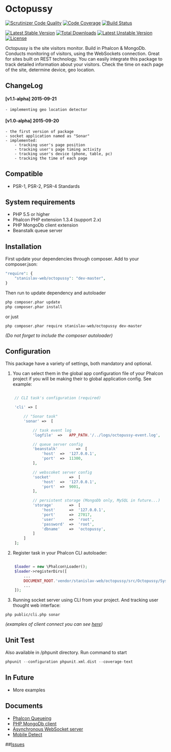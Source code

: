 # Octopussy

[![Scrutinizer Code Quality](https://scrutinizer-ci.com/g/stanislav-web/Octopussy/badges/quality-score.png?b=master)](https://scrutinizer-ci.com/g/stanislav-web/Octopussy/?branch=master) [![Code Coverage](https://scrutinizer-ci.com/g/stanislav-web/Octopussy/badges/coverage.png?b=master)](https://scrutinizer-ci.com/g/stanislav-web/Octopussy/?branch=master) [![Build Status](https://scrutinizer-ci.com/g/stanislav-web/Octopussy/badges/build.png?b=master)](https://scrutinizer-ci.com/g/stanislav-web/Octopussy/build-status/master)

[![Latest Stable Version](https://poser.pugx.org/stanislav-web/octopussy/v/stable)](https://packagist.org/packages/stanislav-web/octopussy) [![Total Downloads](https://poser.pugx.org/stanislav-web/octopussy/downloads)](https://packagist.org/packages/stanislav-web/octopussy) [![Latest Unstable Version](https://poser.pugx.org/stanislav-web/octopussy/v/unstable)](https://packagist.org/packages/stanislav-web/octopussy) [![License](https://poser.pugx.org/stanislav-web/octopussy/license)](https://packagist.org/packages/stanislav-web/octopussy)

Octopussy is the site visitors monitor. Build in Phalcon & MongoDb.
Conducts monitoring of visitors, using the WebSockets connection. Great for sites built on REST technology.
You can easily integrate this package to track detailed information about your visitors.
Check the time on each page of the site, determine device, geo location.

## ChangeLog

#### [v1.1-alpha] 2015-09-21
    - implementing geo location detector
        
#### [v1.0-alpha] 2015-09-20
    - the first version of package
    - socket application named as "Sonar"
    - implemented:
        - tracking user's page position
        - tracking user's page timing activity
        - tracking user's device (phone, table, pc)
        - tracking the time of each page

## Compatible
- PSR-1, PSR-2, PSR-4 Standards

## System requirements

- PHP 5.5 or higher
- Phalcon PHP extension 1.3.4 (support 2.x)
- PHP MongoDb client extension
- Beanstalk queue server

## Installation

First update your dependencies through composer. Add to your composer.json:
```php
"require": {
    "stanislav-web/octopussy": "dev-master",
}
```
Then run to update dependency and autoloader
```python
php composer.phar update
php composer.phar install
```
or just
```
php composer.phar require stanislav-web/octopussy dev-master
```
_(Do not forget to include the composer autoloader)_

## Configuration
This package have a variety of settings, both mandatory and optional.

1. You can select them in the global app configuration file of your Phalcon project
if you will be making their to global application config. See example:

```php

    // CLI task's configuration (required)

    'cli' => [

        // "Sonar task"
        'sonar' =>  [

            // task event log
            'logfile'  =>   APP_PATH.'/../logs/octopussy-event.log',

            // queue server config
            'beanstalk'        =>  [
                'host'  =>  '127.0.0.1',
                'port'  =>  11300,
            ],

            // webscoket server config
            'socket'        =>  [
                'host'  =>  '127.0.0.1',
                'port'  =>  9001,
            ],

            // persistent storage (MongoDb only, MySQL in future...)
            'storage'       =>  [
                'host'      =>  '127.0.0.1',
                'port'      =>  27017,
                'user'      =>  'root',
                'password'  =>  'root',
                'dbname'    =>  'octopussy',
            ]
        ]
    ];
```

2. Register task in your Phalcon CLI autoloader:

```php

    $loader = new \Phalcon\Loader();
    $loader->registerDirs([
        ...
        DOCUMENT_ROOT.'vendor/stanislav-web/octopussy/src/Octopussy/System/Tasks'
        ...
    ]);
```

3. Running socket server using CLI from your project. And tracking user thought web interface:
```
php public/cli.php sonar
```
_(examples of client connect you can see [here](https://github.com/stanislav-web/Octopussy/tree/master/examples))_

## Unit Test
Also available in /phpunit directory. Run command to start
```php
phpunit --configuration phpunit.xml.dist --coverage-text
```

## In Future
- More examples

## Documents
+ [Phalcon Queueing](http://docs.phalconphp.com/ru/latest/index.html)
+ [PHP MongoDb client](http://php.net/manual/ru/mongo.core.php)
+ [Asynchronous WebSocket server](http://socketo.me/)
+ [Mobile Detect](http://mobiledetect.net/)

##[Issues](https://github.com/stanislav-web/octopussy/issues "Issues")